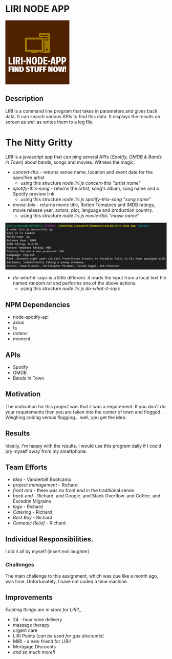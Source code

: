 # LIRI NODE APP
![LIRI-NODE-APP](https://raw.githubusercontent.com/wattskimzey/liri-node-app/master/images/LIRI_LOGO.png)

## Description
LIRI is a command line program that takes in parameters and gives back data.  It can search various APIs to find this data.  It displays the results on screen as well as writes them to a log file.  

# The Nitty Gritty
LIRI is a javascript app that can ping several APIs (_Spotify, OMDB & Bands in Town_) about bands, songs and movies.  Witness the magic:
* _concert-this_ - returns venue name, location and event date for the specified artist
    * using this structure _node liri.js concert-this "artist name"_
* _spotify-this-song_ - returns the artist, song's album, song name and a Spotify preview link
    * using this structure _node liri.js spotify-this-song "song name"_
* _movie-this_ - returns movie title, Rotten Tomatoes and IMDB ratings, movie release year, actors, plot, language and production country. 
    * using this structure _node liri.js movie-this "movie name"_

![movie-this](https://raw.githubusercontent.com/wattskimzey/liri-node-app/master/images/moviethis.PNG)
    
* _do-what-it-says_ is a little different. it reads the input from a local text file named _random.txt_ and performs one of the above actions.
    * using this structure _node liri.js do-what-it-says_  

## NPM Dependencies
* node-spotify-api
* axios
* fs
* dotenv
* moment

## APIs
* Spotify
* OMDB
* Bands In Town

## Motivation
The motivation for this project was that it was a requirement.  If you don't do your requirements then you are taken into the center of town and flogged.  Weighing coding versus flogging... well, you get the idea.

## Results
Ideally, I'm happy with the results.  I would use this program daily if I could pry myself away from my smartphone.  

## Team Efforts
* _Idea_ - Vanderbilt Bootcamp
* _project management_ - Richard 
* _front end_ - there was no front end in the traditional sense
* _back end_ - Richard. and Google.  and Stack Overflow. and Coffee. and Excedrin Migraine
* _logo_ - Richard
* _Catering_ - Richard
* _Best Boy_ - Richard
* _Comedic Relief_ - Richard

## Individual Responsibilities.
I did it all by myself (insert evil laughter)

### Challenges
The main challenge to this assignment, which was due like a month ago, was time. Unfortunately, I have not coded a time machine.

## Improvements
_Exciting things are in store for LIRI!__
* 24 - hour wine delivery
* massage therapy
* urgent care
* LIRI Points (_can be used for gas discounts_)
* MIRI - a new friend for LIRI!
* Mortgage Discounts
* _and so much more!!_



